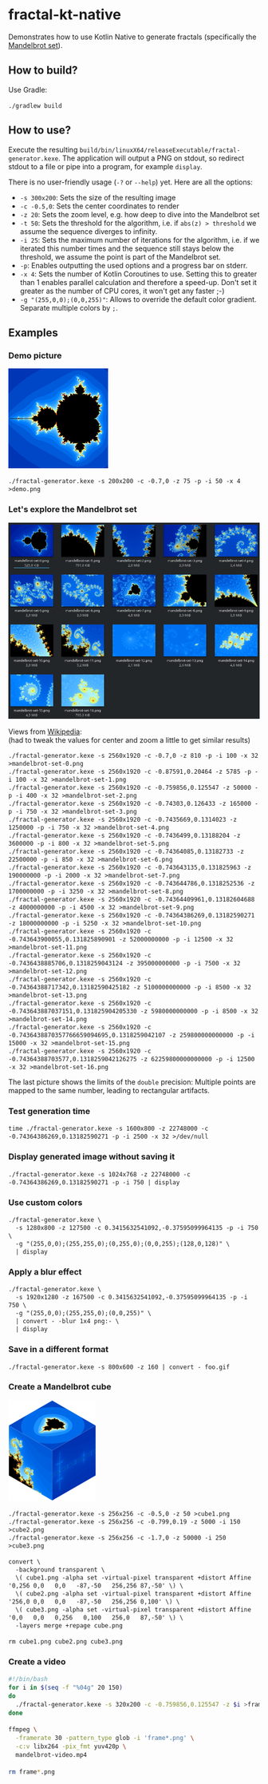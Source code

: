 # fractal-kt-native

Demonstrates how to use Kotlin Native to generate fractals (specifically the
[Mandelbrot set](https://en.wikipedia.org/wiki/Mandelbrot_set)).

## How to build?

Use Gradle:

`./gradlew build`

## How to use?

Execute the resulting `build/bin/linuxX64/releaseExecutable/fractal-generator.kexe`.
The application will output a PNG on stdout,
so redirect stdout to a file or pipe into a program, for example `display`.

There is no user-friendly usage (`-?` or `--help`) yet.
Here are all the options:

- `-s 300x200`: Sets the size of the resulting image
- `-c -0.5,0`: Sets the center coordinates to render
- `-z 20`: Sets the zoom level, e.g. how deep to dive into the Mandelbrot set
- `-t 50`: Sets the threshold for the algorithm,
           i.e. if `abs(z) > threshold` we assume the sequence diverges to infinity.
- `-i 25`: Sets the maximum number of iterations for the algorithm,
           i.e. if we iterated this number times and the sequence still stays below the threshold,
           we assume the point is part of the Mandelbrot set.
- `-p`: Enables outputting the used options and a progress bar on stderr.
- `-x 4`: Sets the number of Kotlin Coroutines to use.
          Setting this to greater than 1 enables parallel calculation and therefore a speed-up.
          Don't set it greater as the number of CPU cores, it won't get any faster ;-)
- `-g "(255,0,0);(0,0,255)"`: Allows to override the default color gradient.
                              Separate multiple colors by `;`.

## Examples

### Demo picture

![Demo picture](doc/demo.png)

```shell
./fractal-generator.kexe -s 200x200 -c -0.7,0 -z 75 -p -i 50 -x 4 >demo.png
```

### Let's explore the Mandelbrot set

![Thumbnails of Mandelbrot set pictures](doc/explore-mandelbrot-set.png)

Views from [Wikipedia](https://en.wikipedia.org/wiki/Mandelbrot_set#Image_gallery_of_a_zoom_sequence):\
(had to tweak the values for center and zoom a little to get similar results)

```shell
./fractal-generator.kexe -s 2560x1920 -c -0.7,0 -z 810 -p -i 100 -x 32 >mandelbrot-set-0.png
./fractal-generator.kexe -s 2560x1920 -c -0.87591,0.20464 -z 5785 -p -i 100 -x 32 >mandelbrot-set-1.png
./fractal-generator.kexe -s 2560x1920 -c -0.759856,0.125547 -z 50000 -p -i 400 -x 32 >mandelbrot-set-2.png
./fractal-generator.kexe -s 2560x1920 -c -0.74303,0.126433 -z 165000 -p -i 750 -x 32 >mandelbrot-set-3.png
./fractal-generator.kexe -s 2560x1920 -c -0.7435669,0.1314023 -z 1250000 -p -i 750 -x 32 >mandelbrot-set-4.png
./fractal-generator.kexe -s 2560x1920 -c -0.7436499,0.13188204 -z 3600000 -p -i 800 -x 32 >mandelbrot-set-5.png
./fractal-generator.kexe -s 2560x1920 -c -0.74364085,0.13182733 -z 22500000 -p -i 850 -x 32 >mandelbrot-set-6.png
./fractal-generator.kexe -s 2560x1920 -c -0.743643135,0.131825963 -z 190000000 -p -i 2000 -x 32 >mandelbrot-set-7.png
./fractal-generator.kexe -s 2560x1920 -c -0.743644786,0.1318252536 -z 1700000000 -p -i 3250 -x 32 >mandelbrot-set-8.png
./fractal-generator.kexe -s 2560x1920 -c -0.74364409961,0.13182604688 -z 4000000000 -p -i 4500 -x 32 >mandelbrot-set-9.png
./fractal-generator.kexe -s 2560x1920 -c -0.74364386269,0.13182590271 -z 18000000000 -p -i 5250 -x 32 >mandelbrot-set-10.png
./fractal-generator.kexe -s 2560x1920 -c -0.743643900055,0.131825890901 -z 52000000000 -p -i 12500 -x 32 >mandelbrot-set-11.png
./fractal-generator.kexe -s 2560x1920 -c -0.7436438885706,0.1318259043124 -z 395000000000 -p -i 7500 -x 32 >mandelbrot-set-12.png
./fractal-generator.kexe -s 2560x1920 -c -0.74364388717342,0.13182590425182 -z 5100000000000 -p -i 8500 -x 32 >mandelbrot-set-13.png
./fractal-generator.kexe -s 2560x1920 -c -0.743643887037151,0.131825904205330 -z 5980000000000 -p -i 8500 -x 32 >mandelbrot-set-14.png
./fractal-generator.kexe -s 2560x1920 -c -0.7436438870357766659094695,0.1318259042107 -z 259800000000000 -p -i 15000 -x 32 >mandelbrot-set-15.png
./fractal-generator.kexe -s 2560x1920 -c -0.74364388703577,0.1318259042126275 -z 62259800000000000 -p -i 12500 -x 32 >mandelbrot-set-16.png                                 
```

The last picture shows the limits of the `double` precision:
Multiple points are mapped to the same number, leading to rectangular artifacts.

### Test generation time

```shell
time ./fractal-generator.kexe -s 1600x800 -z 22748000 -c -0.74364386269,0.13182590271 -p -i 2500 -x 32 >/dev/null
```

### Display generated image without saving it

```shell
./fractal-generator.kexe -s 1024x768 -z 22748000 -c -0.74364386269,0.13182590271 -p -i 750 | display
```

### Use custom colors

```shell
./fractal-generator.kexe \
  -s 1280x800 -z 127500 -c 0.3415632541092,-0.37595099964135 -p -i 750 \
  -g "(255,0,0);(255,255,0);(0,255,0);(0,0,255);(128,0,128)" \
  | display
```

### Apply a blur effect

```shell
./fractal-generator.kexe \
  -s 1920x1280 -z 167500 -c 0.3415632541092,-0.37595099964135 -p -i 750 \
  -g "(255,0,0);(255,255,0);(0,0,255)" \
  | convert - -blur 1x4 png:- \ 
  | display
```

### Save in a different format

```shell
./fractal-generator.kexe -s 800x600 -z 160 | convert - foo.gif
```

### Create a Mandelbrot cube

![Mandelbrot cube](doc/cube.png)

```shell
./fractal-generator.kexe -s 256x256 -c -0.5,0 -z 50 >cube1.png
./fractal-generator.kexe -s 256x256 -c -0.799,0.19 -z 5000 -i 150 >cube2.png
./fractal-generator.kexe -s 256x256 -c -1.7,0 -z 50000 -i 250 >cube3.png

convert \
  -background transparent \
  \( cube1.png -alpha set -virtual-pixel transparent +distort Affine '0,256 0,0   0,0   -87,-50   256,256 87,-50' \) \
  \( cube2.png -alpha set -virtual-pixel transparent +distort Affine '256,0 0,0   0,0   -87,-50   256,256 0,100' \) \
  \( cube3.png -alpha set -virtual-pixel transparent +distort Affine '0,0   0,0   0,256   0,100   256,0   87,-50' \) \
  -layers merge +repage cube.png
  
rm cube1.png cube2.png cube3.png
```

### Create a video

```bash
#!/bin/bash
for i in $(seq -f "%04g" 20 150)
do
  ./fractal-generator.kexe -s 320x200 -c -0.759856,0.125547 -z $i >frame$i.png
done

ffmpeg \
  -framerate 30 -pattern_type glob -i 'frame*.png' \
  -c:v libx264 -pix_fmt yuv420p \
  mandelbrot-video.mp4
  
rm frame*.png
```
